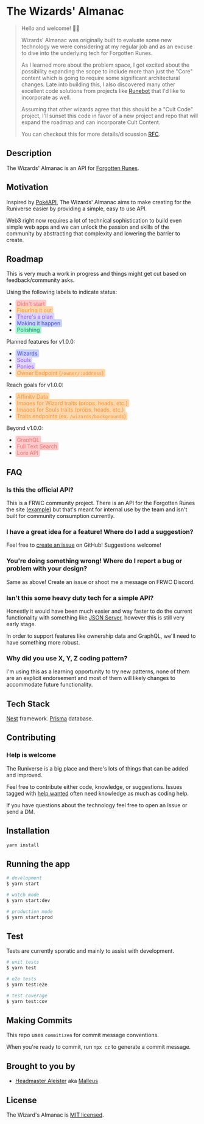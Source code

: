 # The Wizards' Almanac

> Hello and welcome! 👋🏻
>
> Wizards' Almanac was originally built to evaluate some new technology we were considering at my regular job and as an excuse to dive into the underlying tech for Forgotten Runes.
>
> As I learned more about the problem space, I got excited about the possibility expanding the scope to include more than just the "Core" content which is going to require some significant architectural changes. Late into building this, I also discovered many other excellent code solutions from projects like [Runebot](https://github.com/ajcrowe/runebot) that I'd like to incorporate as well.
>
> Assuming that other wizards agree that this should be a "Cult Code" project, I'll sunset this code in favor of a new project and repo that will expand the roadmap and can incorporate Cult Content.
>
> You can checkout this for more details/discussion [RFC](https://github.com/0xMalleus/wizards-almanac/issues/9).

## Description

The Wizards' Almanac is an API for [Forgotten Runes](https://www.forgottenrunes.com/).

## Motivation

Inspired by [PokéAPI](https://pokeapi.co/), The Wizards' Almanac aims to make creating for the Runiverse easier by providing a simple, easy to use API.

Web3 right now requires a lot of technical sophistication to build even simple web apps and we can unlock the passion and skills of the community by abstracting that complexity and lowering the barrier to create.

## Roadmap

This is very much a work in progress and things might get cut based on feedback/community asks.

Using the following labels to indicate status:

- <span style="color:#f87171;background-color:#fecaca;padding:0.125rem 0.25rem; border-radius:0.25rem">Didn't start</span>
- <span style="color:#fb923c;background-color:#fed7aa;padding:0.125rem 0.25rem; border-radius:0.25rem">Figuring it out</span>
- <span style="color:#8b4cf6;background-color:#ddd6fe;padding:0.125rem 0.25rem; border-radius:0.25rem">There's a plan</span>
- <span style="color:#4f46e5;background-color:#c7d2fe;padding:0.125rem 0.25rem; border-radius:0.25rem">Making it happen</span>
- <span style="color:#059669;background-color:#a7f3d0;padding:0.125rem 0.25rem; border-radius:0.25rem">Polishing</span>

Planned features for v1.0.0:

- <span style="color:#4f46e5;background-color:#c7d2fe;padding:0.125rem 0.25rem; border-radius:0.25rem"> Wizards</span>
- <span style="color:#8b4cf6;background-color:#ddd6fe;padding:0.125rem 0.25rem; border-radius:0.25rem">Souls</span>
- <span style="color:#8b4cf6;background-color:#ddd6fe;padding:0.125rem 0.25rem; border-radius:0.25rem">Ponies</span>
- <span style="color:#fb923c;background-color:#fed7aa;padding:0.125rem 0.25rem; border-radius:0.25rem">Owner Endpoint (`/owner/:address`)</span>

Reach goals for v1.0.0:

- <span style="color:#fb923c;background-color:#fed7aa;padding:0.125rem 0.25rem; border-radius:0.25rem">Affinity Data</span>
- <span style="color:#fb923c;background-color:#fed7aa;padding:0.125rem 0.25rem; border-radius:0.25rem">Images for Wizard traits (props, heads, etc.)</span>
- <span style="color:#fb923c;background-color:#fed7aa;padding:0.125rem 0.25rem; border-radius:0.25rem"> Images for Souls traits (props, heads, etc.)</span>
- <span style="color:#fb923c;background-color:#fed7aa;padding:0.125rem 0.25rem; border-radius:0.25rem"> Traits endpoints (ex. `/wizards/backgrounds`)</span>

Beyond v1.0.0:

- <span style="color:#f87171;background-color:#fecaca;padding:0.125rem 0.25rem; border-radius:0.25rem">GraphQL</span>
- <span style="color:#f87171;background-color:#fecaca;padding:0.125rem 0.25rem; border-radius:0.25rem">Full Text Search</span>
- <span style="color:#f87171;background-color:#fecaca;padding:0.125rem 0.25rem; border-radius:0.25rem">Lore API</span>

## FAQ

### Is this the official API?

This is a FRWC community project. There is an API for the Forgotten Runes the site ([example](https://portal.forgottenrunes.com/api/souls/img/100)) but that's meant for internal use by the team and isn't built for community consumption currently.

### I have a great idea for a feature! Where do I add a suggestion?

Feel free to [create an issue](https://github.com/0xMalleus/wizards-almanac/issues) on GitHub! Suggestions welcome!

### You're doing something wrong! Where do I report a bug or problem with your design?

Same as above! Create an issue or shoot me a message on FRWC Discord.

### Isn't this some heavy duty tech for a simple API?

Honestly it would have been much easier and way faster to do the current functionality with something like [JSON Server](https://github.com/typicode/json-server), however this is still very early stage.

In order to support features like ownership data and GraphQL, we'll need to have something more robust.

### Why did you use X, Y, Z coding pattern?

I'm using this as a learning opportunity to try new patterns, none of them are an explicit endorsement and most of them will likely changes to accommodate future functionality.

## Tech Stack

[Nest](https://github.com/nestjs/nest) framework.
[Prisma](https://www.prisma.io/) database.

## Contributing

### Help is welcome

The Runiverse is a big place and there's lots of things that can be added and improved.

Feel free to contribute either code, knowledge, or suggestions. Issues tagged with [help wanted](https://github.com/0xMalleus/wizards-almanac/issues?q=is%3Aissue+is%3Aopen+label%3A%22help+wanted%22) often need knowledge as much as coding help.

If you have questions about the technology feel free to open an Issue or send a DM.

## Installation

```bash
yarn install
```

## Running the app

```bash
# development
$ yarn start

# watch mode
$ yarn start:dev

# production mode
$ yarn start:prod
```

## Test

Tests are currently sporatic and mainly to assist with development.

```bash
# unit tests
$ yarn test

# e2e tests
$ yarn test:e2e

# test coverage
$ yarn test:cov
```

## Making Commits

This repo uses `commitizen` for commit message conventions.

When you're ready to commit, run `npx cz` to generate a commit message.

## Brought to you by

- [Headmaster Aleister](https://www.forgottenrunes.com/lore/wizards/2633/0) aka [Malleus](https://twitter.com/0xMalleus)

## License

The Wizard's Almanac is [MIT licensed](LICENSE).
